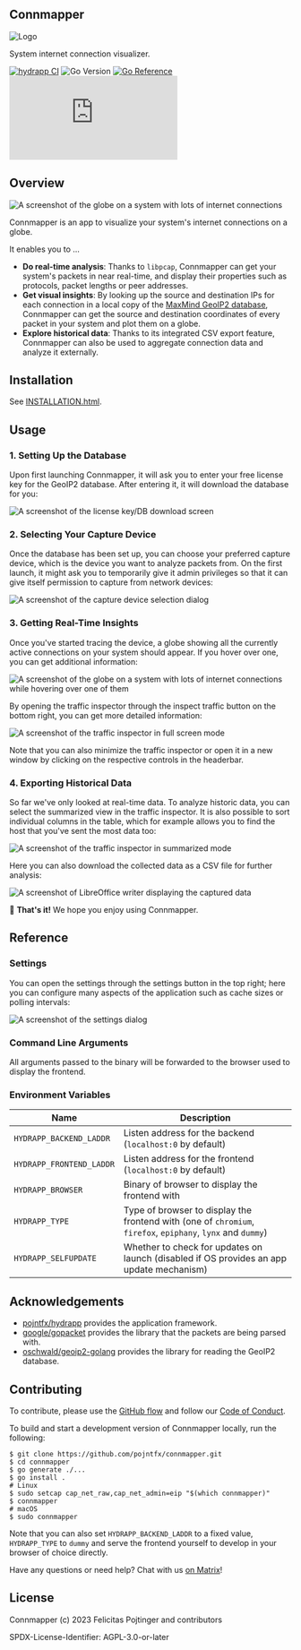 ## Connmapper

![Logo](./docs/logo-readme.png)

System internet connection visualizer.

[![hydrapp CI](https://github.com/pojntfx/connmapper/actions/workflows/hydrapp.yaml/badge.svg)](https://github.com/pojntfx/connmapper/actions/workflows/hydrapp.yaml)
![Go Version](https://img.shields.io/badge/go%20version-%3E=1.19-61CFDD.svg)
[![Go Reference](https://pkg.go.dev/badge/github.com/pojntfx/connmapper.svg)](https://pkg.go.dev/github.com/pojntfx/connmapper)
[![Matrix](https://img.shields.io/matrix/connmapper:matrix.org)](https://matrix.to/#/#connmapper:matrix.org?via=matrix.org)

## Overview

![A screenshot of the globe on a system with lots of internet connections](./docs/globe.png)

Connmapper is an app to visualize your system's internet connections on a globe.

It enables you to ...

- **Do real-time analysis**: Thanks to `libpcap`, Connmapper can get your system's packets in near real-time, and display their properties such as protocols, packet lengths or peer addresses.
- **Get visual insights**: By looking up the source and destination IPs for each connection in a local copy of the [MaxMind GeoIP2 database](https://www.maxmind.com/en/geoip2-databases), Connmapper can get the source and destination coordinates of every packet in your system and plot them on a globe.
- **Explore historical data**: Thanks to its integrated CSV export feature, Connmapper can also be used to aggregate connection data and analyze it externally.

## Installation

See [INSTALLATION.html](https://pojntfx.github.io/connmapper/docs/stable/INSTALLATION.html).

## Usage

### 1. Setting Up the Database

Upon first launching Connmapper, it will ask you to enter your free license key for the GeoIP2 database. After entering it, it will download the database for you:

![A screenshot of the license key/DB download screen](./docs/db-download.png)

### 2. Selecting Your Capture Device

Once the database has been set up, you can choose your preferred capture device, which is the device you want to analyze packets from. On the first launch, it might ask you to temporarily give it admin privileges so that it can give itself permission to capture from network devices:

![A screenshot of the capture device selection dialog](./docs/permissions.png)

### 3. Getting Real-Time Insights

Once you've started tracing the device, a globe showing all the currently active connections on your system should appear. If you hover over one, you can get additional information:

![A screenshot of the globe on a system with lots of internet connections while hovering over one of them](./docs/globe-info.png)

By opening the traffic inspector through the inspect traffic button on the bottom right, you can get more detailed information:

![A screenshot of the traffic inspector in full screen mode](./docs/traffic-inspector.png)

Note that you can also minimize the traffic inspector or open it in a new window by clicking on the respective controls in the headerbar.

### 4. Exporting Historical Data

So far we've only looked at real-time data. To analyze historic data, you can select the summarized view in the traffic inspector. It is also possible to sort individual columns in the table, which for example allows you to find the host that you've sent the most data too:

![A screenshot of the traffic inspector in summarized mode](./docs/traffic-inspector-summarized.png)

Here you can also download the collected data as a CSV file for further analysis:

![A screenshot of LibreOffice writer displaying the captured data](./docs/csv.png)

🚀 **That's it!** We hope you enjoy using Connmapper.

## Reference

### Settings

You can open the settings through the settings button in the top right; here you can configure many aspects of the application such as cache sizes or polling intervals:

![A screenshot of the settings dialog](./docs/settings.png)

### Command Line Arguments

All arguments passed to the binary will be forwarded to the browser used to display the frontend.

### Environment Variables

| Name                     | Description                                                                                                 |
| ------------------------ | ----------------------------------------------------------------------------------------------------------- |
| `HYDRAPP_BACKEND_LADDR`  | Listen address for the backend (`localhost:0` by default)                                                   |
| `HYDRAPP_FRONTEND_LADDR` | Listen address for the frontend (`localhost:0` by default)                                                  |
| `HYDRAPP_BROWSER`        | Binary of browser to display the frontend with                                                              |
| `HYDRAPP_TYPE`           | Type of browser to display the frontend with (one of `chromium`, `firefox`, `epiphany`, `lynx` and `dummy`) |
| `HYDRAPP_SELFUPDATE`     | Whether to check for updates on launch (disabled if OS provides an app update mechanism)                    |

## Acknowledgements

- [pojntfx/hydrapp](https://github.com/pojntfx/hydrapp) provides the application framework.
- [google/gopacket](https://github.com/google/gopacket) provides the library that the packets are being parsed with.
- [oschwald/geoip2-golang](https://github.com/oschwald/geoip2-golang) provides the library for reading the GeoIP2 database.

## Contributing

To contribute, please use the [GitHub flow](https://guides.github.com/introduction/flow/) and follow our [Code of Conduct](./CODE_OF_CONDUCT.md).

To build and start a development version of Connmapper locally, run the following:

```shell
$ git clone https://github.com/pojntfx/connmapper.git
$ cd connmapper
$ go generate ./...
$ go install .
# Linux
$ sudo setcap cap_net_raw,cap_net_admin=eip "$(which connmapper)"
$ connmapper
# macOS
$ sudo connmapper
```

Note that you can also set `HYDRAPP_BACKEND_LADDR` to a fixed value, `HYDRAPP_TYPE` to `dummy` and serve the frontend yourself to develop in your browser of choice directly.

Have any questions or need help? Chat with us [on Matrix](https://matrix.to/#/#connmapper:matrix.org?via=matrix.org)!

## License

Connmapper (c) 2023 Felicitas Pojtinger and contributors

SPDX-License-Identifier: AGPL-3.0-or-later
